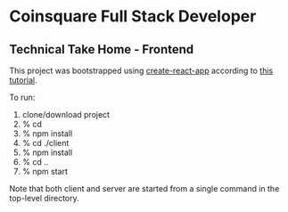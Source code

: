 # Coinsquare Full Stack Developer
## Technical Take Home  -  Frontend

This project was bootstrapped using [create-react-app](https://github.com/facebook/create-react-app) according 
to [this tutorial](https://www.fullstackreact.com/articles/using-create-react-app-with-a-server/).

To run:

1. clone/download project
1. % cd <project-dir>
1. % npm install
1. % cd ./client
1. % npm install
1. % cd ..
1. % npm start

Note that both client and server are started from a single
command in the top-level directory.

